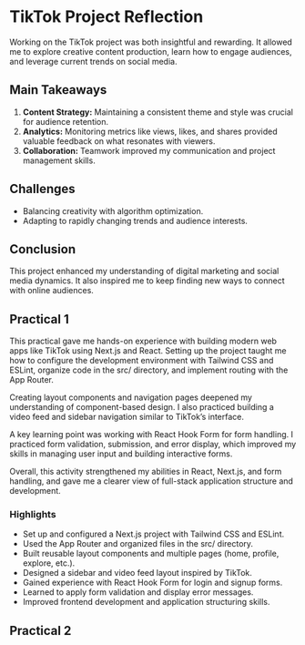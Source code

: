 # TikTok Project Reflection

Working on the TikTok project was both insightful and rewarding. It allowed me to explore creative content production, learn how to engage audiences, and leverage current trends on social media.

## Main Takeaways

1. **Content Strategy:** Maintaining a consistent theme and style was crucial for audience retention.
2. **Analytics:** Monitoring metrics like views, likes, and shares provided valuable feedback on what resonates with viewers.
3. **Collaboration:** Teamwork improved my communication and project management skills.

## Challenges

- Balancing creativity with algorithm optimization.
- Adapting to rapidly changing trends and audience interests.

## Conclusion

This project enhanced my understanding of digital marketing and social media dynamics. It also inspired me to keep finding new ways to connect with online audiences.

## Practical 1

This practical gave me hands-on experience with building modern web apps like TikTok using Next.js and React. Setting up the project taught me how to configure the development environment with Tailwind CSS and ESLint, organize code in the src/ directory, and implement routing with the App Router.

Creating layout components and navigation pages deepened my understanding of component-based design. I also practiced building a video feed and sidebar navigation similar to TikTok’s interface.

A key learning point was working with React Hook Form for form handling. I practiced form validation, submission, and error display, which improved my skills in managing user input and building interactive forms.

Overall, this activity strengthened my abilities in React, Next.js, and form handling, and gave me a clearer view of full-stack application structure and development.

### Highlights

- Set up and configured a Next.js project with Tailwind CSS and ESLint.
- Used the App Router and organized files in the src/ directory.
- Built reusable layout components and multiple pages (home, profile, explore, etc.).
- Designed a sidebar and video feed layout inspired by TikTok.
- Gained experience with React Hook Form for login and signup forms.
- Learned to apply form validation and display error messages.
- Improved frontend development and application structuring skills.

## Practical 2
